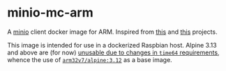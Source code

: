 minio-mc-arm
============

A [minio](https://min.io/) client docker image for ARM. Inspired from
[this](https://github.com/pixelchrome/minio-arm) and
[this](https://github.com/dimianstudio/minio-arm) projects.

This image is intended for use in a dockerized Raspbian host. Alpine 3.13 and
above are (for now) [unusable due to changes in `time64`
requirements](https://wiki.alpinelinux.org/wiki/Release_Notes_for_Alpine_3.13.0#time64_requirements),
whence the use of
[`arm32v7/alpine:3.12`](https://hub.docker.com/r/arm32v7/alpine) as a base
image.
